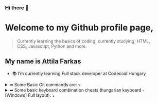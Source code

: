 ### Hi there 👋

# Welcome to my Github profile page,
> Currently learning the basics of coding, currently studying; HTML, CSS, Javasctipt, Python and more.

## My name is Attila Farkas

- 📚 I’m currently learning Full stack developer at Codecool Hungary

<!-- Collapsed section / Összecsukható szakasz -->
<details>
<summary> ➡ Some Basic Git commands are: ⤵ </summary>

```
    ♦️  git status

    ♦️  git add

    ♦️  git commit

    ♦️  git push
```

</details>
<!-- Collaped section / Összecsukható szakasz -->
<details>
<summary> ➡ Some basic keyboard combination cheats (hungarian keyboard -[Windows] Full layout): ⤵ </summary>

```

    ▶   Brackets    "()", "[]", "{}", "<>";

    🔸  Shift+8, Shift+9
    🔹  Round brackets: ()

    🔸  Altgr+F, Altgr+G
    🔹  Square brackets: []

    🔸  Altgr+B, Altgr+N
    🔹  Curly brackets: {}

    🔸  Altgr+Í, Altgr+Y
    🔹  Angle brackets or chevrons: <>


    ▶   Quoatation marks    (' '), (" "), (` `);

    🔸  Shift+1
    🔹  Single quote: ' '

    🔸  Shift+2
    🔹  Double quote: " "

    🔸  Altgr+7
    🔹  Backtick: ` `


    ▶   Slashes and bar "/", "\", "|";

    🔸  Shift+6
    🔹  Slash: /

    🔸  Altgr+Q
    🔹  Backslash: \

    🔸  Altgr+W
    🔹  Bar: |


    ▶   All the other neccessary characters:    "~", "!", "?", "@", "#", "%", "$", "&", 
                                                "*", "-", "_", "+", "=", ":", ";", ".", ",";
    🔸  Altgr+1
    🔹  Tidle: "~"

    🔸  Shift+4
    🔹  Exclamation mark: "!"

    🔸  Shift+,
    🔹  Question mark: "?"

    🔸  Altgr+V
    🔹  At: "@"

    🔸  Altgr+X
    🔹  Hash: "#"

    🔸  Shift+5
    🔹  Percent: "%"

    🔸  Altgr+É
    🔹  Dollar Sign: "$"

    🔸  Altgr+C
    🔹  Ampersand: "&"

    🔸  Altgr+(-)
    🔹  Asterisk: "*"

    🔸  -
    🔹  Dash: "-"

    🔸  Shift+(-)
    🔹  Underscore: "_"

    🔸  Shift+3
    🔹  Plus: "+"

    🔸  Shift+7
    🔹  Equal: "="

    🔸  Shift+.
    🔹  Colon: ":"

    🔸  Shift+,
    🔹  Semicolon: ";"

    🔸  .
    🔹  Dot: "."

    🔸  ,
    🔹  Comma: ","

```

</details>




<!--
**fakecrash1/fakecrash1** is a ✨ _special_ ✨ repository because its `README.md` (this file) appears on your GitHub profile.

Here are some ideas to get you started:

- 🔭 I’m currently working on ...
- 🌱 I’m currently learning ...
- 👯 I’m looking to collaborate on ...
- 🤔 I’m looking for help with ...
- 💬 Ask me about ...
- 📫 How to reach me: ...
- 😄 Pronouns: ...
- ⚡ Fun fact: ...
-->
